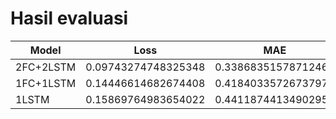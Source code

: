 # Hasil evaluasi


Model | Loss | MAE
--- | --- | ---
2FC+2LSTM | 0.09743274748325348 | 0.33868351578712463
1FC+1LSTM | 0.14446614682674408 | 0.41840335726737976
1LSTM | 0.15869764983654022 | 0.44118744134902954